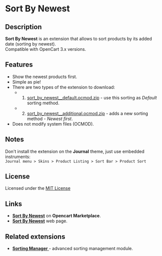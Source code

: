 # Sort By Newest

## Description
**Sort By Newest** is an extension that allows to sort products by its added date (sorting by newest).  
Compatible with OpenCart 3.x versions.

## Features
* Show the newest products first.
* Simple as pie!
* There are two types of the extension to download:
  - 1. [sort_by_newest__default.ocmod.zip](../addons/default/zip/sort_by_newest__default.ocmod.zip) - use this sorting as *Default* sorting method.
  - 2. [sort_by_newest__additional.ocmod.zip](../addons/additional/zip/sort_by_newest__additional.ocmod.zip) - adds a new sorting method - *Newest first*.
* Does not modify system files (OCMOD).

## Notes
Don't install the extension on the **Journal** theme, just use embedded instruments:  
```Journal menu > Skins > Product Listing > Sort Bar > Product Sort```

## License
Licensed under the [MIT License](https://raw.githubusercontent.com/ocmod-space/ocmod-sort-by-newest/main/LICENSE.txt)

## Links
* [**Sort By Newest**](https://www.opencart.com/index.php?route=marketplace/extension/info&extension_id=33523) on **Opencart Marketplace**.
* [**Sort By Newest**](https://www.ocmod.space/sort-by-newest) web page.

## Related extensions
* [**Sorting Manager** ](https://www.opencart.com/index.php?route=marketplace/extension/info&extension_id=38651) - advanced sorting management module.

